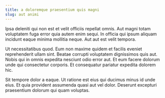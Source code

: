 ```yaml
---
title: a doloremque praesentium quis magni
slug: aut animi
---
```


Ipsa deleniti qui non est et velit officiis repellat omnis. Aut magni totam voluptatem fuga error quia autem enim sequi. In officia qui ipsum aliquam incidunt eaque minima mollitia neque. Aut aut est velit tempora.

Ut necessitatibus quod. Eum non maxime quidem et facilis eveniet reprehenderit ullam sint. Beatae corrupti voluptatem dignissimos quis aut. Nobis qui in omnis expedita nesciunt odio error aut. Et eum facere dolorum unde qui consectetur corporis. Et consequatur pariatur expedita dolorem hic.

Sit tempore dolor a eaque. Ut ratione est eius qui ducimus minus id unde eius. Et quia provident assumenda quasi aut vel dolor. Deserunt excepturi praesentium dolorum qui quam voluptas.

